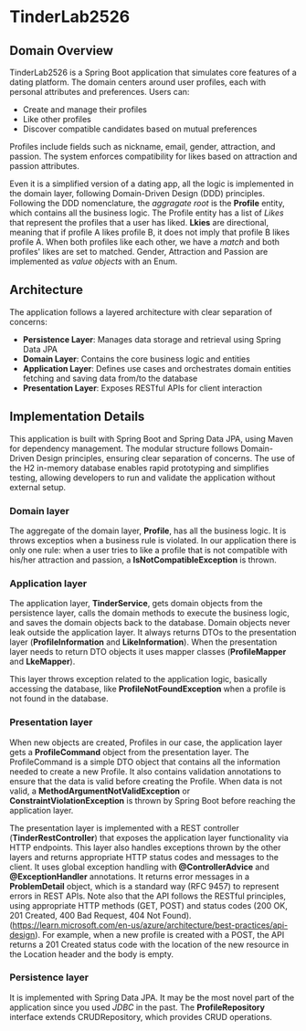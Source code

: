 # TinderLab2526

## Domain Overview

TinderLab2526 is a Spring Boot application that simulates core features of a dating platform. The domain centers around user profiles, 
each with personal attributes and preferences. Users can:

- Create and manage their profiles
- Like other profiles
- Discover compatible candidates based on mutual preferences

Profiles include fields such as nickname, email, gender, attraction, and passion. The system enforces compatibility for likes based on
attraction and passion attributes.

Even it is a simplified version of a dating app, all the logic is implemented in the domain layer, following Domain-Driven Design (DDD) principles.
Following the DDD nomenclature, the *aggragate root* is the **Profile** entity, which contains all the business logic. The Profile entity has a list of *Likes* 
that represent the profiles that a user has liked. **Lkies** are directional, meaning that if profile A likes profile B, it does not imply that profile B likes profile A.
When both profiles like each other, we have a *match* and both profiles' likes are set to matched. Gender, Attraction and Passion are implemented as *value objects* with
an Enum.

## Architecture
The application follows a layered architecture with clear separation of concerns:
- **Persistence Layer**: Manages data storage and retrieval using Spring Data JPA
- **Domain Layer**: Contains the core business logic and entities
- **Application Layer**: Defines use cases and orchestrates domain entities fetching and saving data from/to the database
- **Presentation Layer**: Exposes RESTful APIs for client interaction

## Implementation Details
This application is built with Spring Boot and Spring Data JPA, using Maven for dependency management. The modular structure follows Domain-Driven 
Design principles, ensuring clear separation of concerns. The use of the H2 in-memory database enables rapid prototyping and 
simplifies testing, allowing developers to run and validate the application without external setup.

### Domain layer
The aggregate of the domain layer, **Profile**, has all the business logic. It is throws exceptios when a business rule is violated. 
In our application there is only one rule: when a user tries to like a profile that is not compatible with his/her attraction and passion, 
a **IsNotCompatibleException** is thrown.

### Application layer
The application layer, **TinderService**, gets domain objects from the persistence layer, calls the domain methods to execute the business logic, 
and saves the domain objects back to the database. Domain objects never leak outside the application layer. It always returns DTOs to the 
presentation layer (**ProfileInformation** and **LikeInformation**). When the presentation layer needs to return DTO objects it uses mapper classes 
(**ProfileMapper** and **LkeMapper**).

This layer throws exception related to the application logic, basically accessing the database, like **ProfileNotFoundException** when a profile 
is not found in the database.

### Presentation layer
When new objects are created, Profiles in our case, the application layer gets a **ProfileCommand** object from the presentation layer. The 
ProfileCommand is a simple DTO object that contains all the information needed to create a new Profile. It also contains validation annotations to ensure 
that the data is valid before creating the Profile. When data is not valid, a **MethodArgumentNotValidException** or **ConstraintViolationException** is thrown by Spring Boot
before reaching the application layer.

The presentation layer is implemented with a REST controller (**TinderRestController**) that exposes the application layer functionality via HTTP endpoints.
This layer also handles exceptions thrown by the other layers and returns appropriate HTTP status codes and messages to the client. It uses global exception handling with **@ControllerAdvice** 
and **@ExceptionHandler** annotations. It returns error messages in a **ProblemDetail** object, which is a standard way (RFC 9457) to represent errors in REST APIs.
Note also that the API follows the RESTful principles, using appropriate HTTP methods (GET, POST) and status codes (200 OK, 201 Created, 400 Bad Request, 404 Not Found).
(https://learn.microsoft.com/en-us/azure/architecture/best-practices/api-design). For example, when a new profile is created with a POST, the API returns a 201 Created status code with the 
location of the new resource in the Location header and the body is empty.

### Persistence layer
It is implemented with Spring Data JPA. It may be the most novel part of the application since you used *JDBC* in the past.
The **ProfileRepository** interface extends CRUDRepository, which provides CRUD operations.

